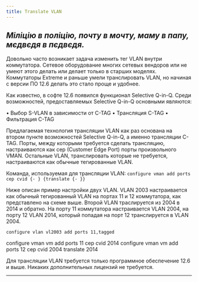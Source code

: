```yaml
---
title: Translate VLAN
---
```


_Міліцію в поліцію, почту в мочту, маму в папу, мєдвєдя в пєдвєдя._
-----


Довольно часто возникает задача изменить тег VLAN внутри коммутатора. Сетевое оборудование многих сетевых вендоров или не умеют этого делать или делает только в старших моделях. Коммутаторы Extreme и раньше умели транслировать VLAN, но начиная с версии ПО 12.6 делать это стало проще и удобнее.

Как известно, в софте 12.6 появился функционал Selective Q-in-Q.
Среди возможностей, предоставляемых Selective Q-in-Q основными являются:

• Выбор S-VLAN в зависимости от C-TAG
• Трансляция C-TAG
• Фильтрация C-TAG

Предлагаемая технология трансляции VLAN как раз основана на втором пункте возможностей Selective Q-in-Q, а именно трансляции C-TAG.
Порты, между которыми требуется сделать трансляцию, настраиваются как cep (Customer Edge Port) порты произвольного VMAN.
Остальные VLAN, транслировать которые не требуется, настраиваются как обычные тегированные VLAN.



Команда, используемая для трансляции VLAN:
`configure vman add ports cep cvid {-
} {translate {- }}`

Ниже описан пример настройки двух VLAN. VLAN 2003 настраивается как обычный тегированный VLAN на портах 11 и 12 коммутатора, как представлено на схеме выше. Второй VLAN траслируется из 2004 в 2014 и обратно.
На порту 11 коммутатора настраивается VLAN 2004, на порту 12 VLAN 2014, который попадая на порт 12 транслируется в VLAN 2004.

`configure vlan vl2003 add ports 11,tagged`

configure vman vm add ports 11 cep cvid 2014
configure vman vm add ports 12 cep cvid 2004 translate 2014

Для трансляции VLAN требуется только программное обеспечение 12.6 и выше. Никаких дополнительных лицензий не требуется.

-----